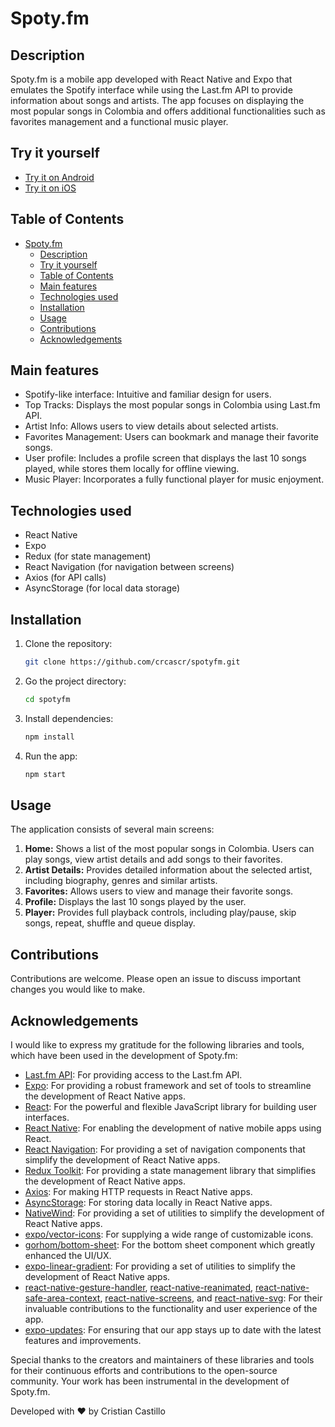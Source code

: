 # Spoty.fm

## Description

Spoty.fm is a mobile app developed with React Native and Expo that emulates the Spotify interface while using the Last.fm API to provide information about songs and artists. The app focuses on displaying the most popular songs in Colombia and offers additional functionalities such as favorites management and a functional music player.

## Try it yourself

- [Try it on Android](https://appetize.io/app/b_f3b6tq62tkvjv7qoqseibalyea)
- [Try it on iOS](https://appetize.io/app/b_uhbx4kdahckxpjfz7fr4l6g5xq)

## Table of Contents

- [Spoty.fm](#spotyfm)
  - [Description](#description)
  - [Try it yourself](#try-it-yourself)
  - [Table of Contents](#table-of-contents)
  - [Main features](#main-features)
  - [Technologies used](#technologies-used)
  - [Installation](#installation)
  - [Usage](#usage)
  - [Contributions](#contributions)
  - [Acknowledgements](#acknowledgements)

## Main features

- Spotify-like interface: Intuitive and familiar design for users.
- Top Tracks: Displays the most popular songs in Colombia using Last.fm API.
- Artist Info: Allows users to view details about selected artists.
- Favorites Management: Users can bookmark and manage their favorite songs.
- User profile: Includes a profile screen that displays the last 10 songs played, while stores them locally for offline viewing.
- Music Player: Incorporates a fully functional player for music enjoyment.

## Technologies used

- React Native
- Expo
- Redux (for state management)
- React Navigation (for navigation between screens)
- Axios (for API calls)
- AsyncStorage (for local data storage)

## Installation

1. Clone the repository:
   ```bash
   git clone https://github.com/crcascr/spotyfm.git
   ```
2. Go the project directory:
   ```bash
   cd spotyfm
   ```
3. Install dependencies:
   ```bash
   npm install
   ```
4. Run the app:
   ```bash
   npm start
   ```

## Usage

The application consists of several main screens:

1. **Home:** Shows a list of the most popular songs in Colombia. Users can play songs, view artist details and add songs to their favorites.
2. **Artist Details:** Provides detailed information about the selected artist, including biography, genres and similar artists.
3. **Favorites:** Allows users to view and manage their favorite songs.
4. **Profile:** Displays the last 10 songs played by the user.
5. **Player:** Provides full playback controls, including play/pause, skip songs, repeat, shuffle and queue display.

## Contributions

Contributions are welcome. Please open an issue to discuss important changes you would like to make.

## Acknowledgements

I would like to express my gratitude for the following libraries and tools, which have been used in the development of Spoty.fm:

- [Last.fm API](https://www.last.fm/api): For providing access to the Last.fm API.
- [Expo](https://docs.expo.dev/): For providing a robust framework and set of tools to streamline the development of React Native apps.
- [React](https://react.dev/): For the powerful and flexible JavaScript library for building user interfaces.
- [React Native](https://reactnative.dev/): For enabling the development of native mobile apps using React.
- [React Navigation](https://reactnavigation.org/): For providing a set of navigation components that simplify the development of React Native apps.
- [Redux Toolkit](https://redux-toolkit.js.org/): For providing a state management library that simplifies the development of React Native apps.
- [Axios](https://axios-http.com/): For making HTTP requests in React Native apps.
- [AsyncStorage](https://react-native-async-storage.github.io/async-storage/): For storing data locally in React Native apps.
- [NativeWind](https://www.nativewind.dev/): For providing a set of utilities to simplify the development of React Native apps.
- [expo/vector-icons](https://github.com/expo/vector-icons): For supplying a wide range of customizable icons.
- [gorhom/bottom-sheet](https://ui.gorhom.dev/components/bottom-sheet/): For the bottom sheet component which greatly enhanced the UI/UX.
- [expo-linear-gradient](https://docs.expo.dev/versions/latest/sdk/linear-gradient/): For providing a set of utilities to simplify the development of React Native apps.
- [react-native-gesture-handler](https://github.com/software-mansion/react-native-gesture-handler), [react-native-reanimated](https://docs.swmansion.com/react-native-reanimated/), [react-native-safe-area-context](https://github.com/th3rdwave/react-native-safe-area-context), [react-native-screens](https://github.com/software-mansion/react-native-screens), and [react-native-svg](https://github.com/software-mansion/react-native-svg): For their invaluable contributions to the functionality and user experience of the app.
- [expo-updates](https://www.npmjs.com/package/expo-updates): For ensuring that our app stays up to date with the latest features and improvements.

Special thanks to the creators and maintainers of these libraries and tools for their continuous efforts and contributions to the open-source community. Your work has been instrumental in the development of Spoty.fm.


Developed with ❤️ by Cristian Castillo
